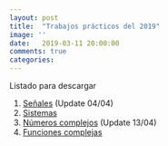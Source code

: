 ```yaml
---
layout: post
title:  "Trabajos prácticos del 2019"
image: ''
date:   2019-03-11 20:00:00
comments: true
categories: 
---
```


Listado para descargar

1. <a href="https://drive.google.com/open?id=1oipHKjKOewsKTUVTZ8zTvqkEadj0ONx_" target="_blank">Señales</a> (Update 04/04)
2. <a href="https://drive.google.com/open?id=1eDM3S6UK5pzHf_ISoeGKO_5SrCLnSjPQ" target="_blank">Sistemas</a>
3. <a href="https://drive.google.com/open?id=1wDNYXwFqwIv6qKQYTYjuPgJ0UGLgRbPx" target="_blank">Números complejos</a> (Update 13/04)
4. <a href="https://drive.google.com/open?id=1tdoE28gloHWqNM_CfoOGwWTvdOTp1Fku" target="_blank">Funciones complejas</a>
